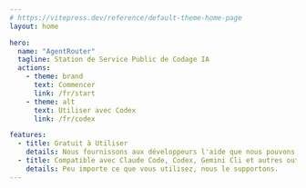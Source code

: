 ```yaml
---
# https://vitepress.dev/reference/default-theme-home-page
layout: home

hero:
  name: "AgentRouter"
  tagline: Station de Service Public de Codage IA
  actions:
    - theme: brand
      text: Commencer
      link: /fr/start
    - theme: alt
      text: Utiliser avec Codex
      link: /fr/codex

features:
  - title: Gratuit à Utiliser
    details: Nous fournissons aux développeurs l'aide que nous pouvons offrir, en fournissant des quotas gratuits pour soutenir le Codage IA.
  - title: Compatible avec Claude Code, Codex, Gemini Cli et autres outils
    details: Peu importe ce que vous utilisez, nous le supportons.
---
```

